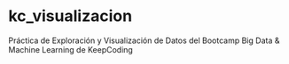 # kc_visualizacion
Práctica de Exploración y Visualización de Datos del Bootcamp Big Data &amp; Machine Learning de KeepCoding
